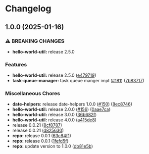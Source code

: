 # Changelog

## 1.0.0 (2025-01-16)


### ⚠ BREAKING CHANGES

* **hello-world-util:** release 2.5.0

### Features

* **hello-world-util:** release 2.5.0 ([e479719](https://github.com/iamzaker/sample-release-please-manifest/commit/e47971914591a232307a906d1f1ba1948cb03d14))
* **task-queue-manager:** task queue manger impl ([#181](https://github.com/iamzaker/sample-release-please-manifest/issues/181)) ([7b83717](https://github.com/iamzaker/sample-release-please-manifest/commit/7b83717385ed93ecb8b4e0d17d6ff0cc32fcb48f))


### Miscellaneous Chores

* **date-helpers:** release date-helpers 1.0.0 ([#150](https://github.com/iamzaker/sample-release-please-manifest/issues/150)) ([8ec8746](https://github.com/iamzaker/sample-release-please-manifest/commit/8ec8746b466b9cdb73ab6e3772c2165d9c23c16d))
* **hello-world-util:** release 2.0.0 ([#156](https://github.com/iamzaker/sample-release-please-manifest/issues/156)) ([0aae7ca](https://github.com/iamzaker/sample-release-please-manifest/commit/0aae7cafa70dafb8c304967579500aa4ec343a2b))
* **hello-world-util:** release 3.0.0 ([36b682f](https://github.com/iamzaker/sample-release-please-manifest/commit/36b682fe93f677be03714dab03c8a0c357bf2ffd))
* **hello-world-util:** release 4.0.0 ([a415de8](https://github.com/iamzaker/sample-release-please-manifest/commit/a415de80e378d9af3871224f2492f5922d7dbf25))
* release 0.0.21 ([8cf8787](https://github.com/iamzaker/sample-release-please-manifest/commit/8cf8787c08716d943a867c5087d37e8e048a55e4))
* release 0.0.21 ([d825630](https://github.com/iamzaker/sample-release-please-manifest/commit/d8256305be7e2554c50387e34e24a58800846b1f))
* **repo:** release 0.0.1 ([63c84f1](https://github.com/iamzaker/sample-release-please-manifest/commit/63c84f1f9b18083f3f7948aa1493b9fec5f5e938))
* **repo:** release 0.0.1 ([1fefd5f](https://github.com/iamzaker/sample-release-please-manifest/commit/1fefd5f0a9e31e25500a8b3183c776c8a23e4613))
* **repo:** update version to 1.0.0 ([db81e5b](https://github.com/iamzaker/sample-release-please-manifest/commit/db81e5b0c8daa4abaa20ebffa56221d27c7e68c4))
